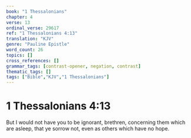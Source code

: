 ```yaml
---
book: "1 Thessalonians"
chapter: 4
verse: 13
ordinal_verse: 29617
ref: "1 Thessalonians 4:13"
translation: "KJV"
genre: "Pauline Epistle"
word_count: 26
topics: []
cross_references: []
grammar_tags: [contrast-opener, negation, contrast]
thematic_tags: []
tags: ["Bible","KJV","1 Thessalonians"]
---
```


# 1 Thessalonians 4:13

But I would not have you to be ignorant, brethren, concerning them which are asleep, that ye sorrow not, even as others which have no hope.

